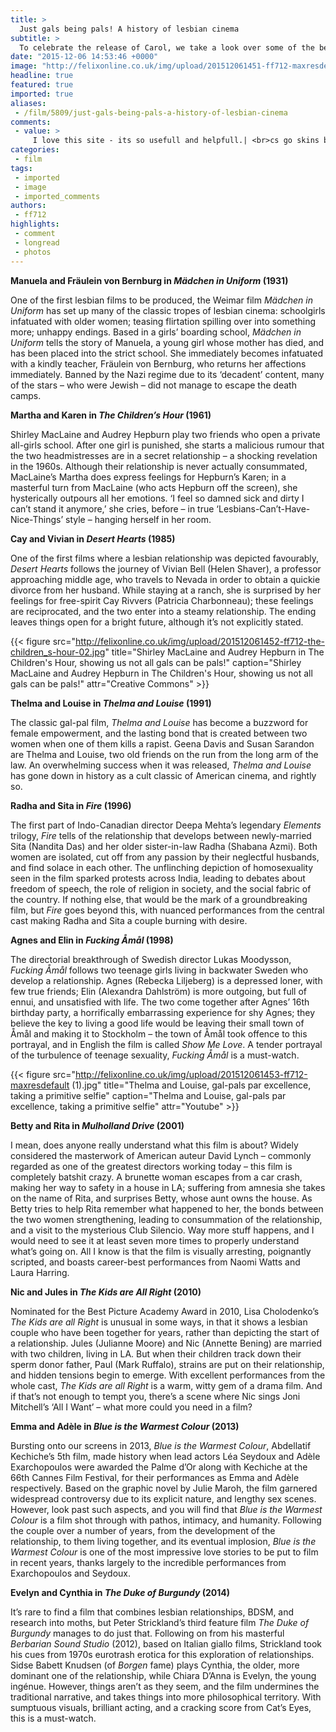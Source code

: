 ```yaml
---
title: >
  Just gals being pals! A history of lesbian cinema
subtitle: >
  To celebrate the release of Carol, we take a look over some of the best sapphic power-couples on the silver screen
date: "2015-12-06 14:53:46 +0000"
image: "http://felixonline.co.uk/img/upload/201512061451-ff712-maxresdefault.jpg"
headline: true
featured: true
imported: true
aliases:
 - /film/5809/just-gals-being-pals-a-history-of-lesbian-cinema
comments:
 - value: >
     I love this site - its so usefull and helpfull.| <br>cs go skins battle scarred http://forums.rootsmagic.com/index.php?/topic/15004-problem-with-narative-report/,Maintain the excellent work and producing in the crowd! <br>madden 17 coins http://www.lapachat.com/blogs/189/1709/fifa-17-points-the-5-best-strategies-to-find-inexpensive-cds,PGJ5gi http://www.FyLitCl7Pf7ojQdDUOLQOuaxTXbj5iNG.com
categories:
 - film
tags:
 - imported
 - image
 - imported_comments
authors:
 - ff712
highlights:
 - comment
 - longread
 - photos
---
```


**Manuela and Fräulein von Bernburg in _Mädchen in Uniform_ (1931)**

One of the first lesbian films to be produced, the Weimar film _Mädchen in Uniform_ has set up many of the classic tropes of lesbian cinema: schoolgirls infatuated with older women; teasing flirtation spilling over into something more; unhappy endings. Based in a girls’ boarding school, _Mädchen in Uniform_ tells the story of Manuela, a young girl whose mother has died, and has been placed into the strict school. She immediately becomes infatuated with a kindly teacher, Fräulein von Bernburg, who returns her affections immediately. Banned by the Nazi regime due to its ‘decadent’ content, many of the stars – who were Jewish – did not manage to escape the death camps.

**Martha and Karen in _The Children’s Hour_ (1961)**

Shirley MacLaine and Audrey Hepburn play two friends who open a private all-girls school. After one girl is punished, she starts a malicious rumour that the two headmistresses are in a secret relationship – a shocking revelation in the 1960s. Although their relationship is never actually consummated, MacLaine’s Martha does express feelings for Hepburn’s Karen; in a masterful turn from MacLaine (who acts Hepburn off the screen),  she hysterically outpours all her emotions. ‘I feel so damned sick and dirty I can’t stand it anymore,’ she cries, before – in true ‘Lesbians-Can’t-Have-Nice-Things’ style – hanging herself in her room.

**Cay and Vivian in _Desert Hearts_ (1985)**

One of the first films where a lesbian relationship was depicted favourably, _Desert Hearts_ follows the journey of Vivian Bell (Helen Shaver), a professor approaching middle age, who travels to Nevada in order to obtain a quickie divorce from her husband. While staying at a ranch, she is surprised by her feelings for free-spirit Cay Rivvers (Patricia Charbonneau); these feelings are reciprocated, and the two enter into a steamy relationship. The ending leaves things open for a bright future, although it’s not explicitly stated.

{{< figure src="http://felixonline.co.uk/img/upload/201512061452-ff712-the-children_s-hour-02.jpg" title="Shirley MacLaine and Audrey Hepburn in The Children's Hour, showing us not all gals can be pals!" caption="Shirley MacLaine and Audrey Hepburn in The Children's Hour, showing us not all gals can be pals!" attr="Creative Commons" >}}

**Thelma and Louise in _Thelma and Louise_ (1991)**

The classic gal-pal film, _Thelma and Louise_ has become a buzzword for female empowerment, and the lasting bond that is created between two women when one of them kills a rapist. Geena Davis and Susan Sarandon are Thelma and Louise, two old friends on the run from the long arm of the law. An overwhelming success when it was released, _Thelma and Louise_ has gone down in history as a cult classic of American cinema, and rightly so.

**Radha and Sita in _Fire_ (1996)**

The first part of Indo-Canadian director Deepa Mehta’s legendary _Elements_ trilogy, _Fire_ tells of the relationship that develops between newly-married Sita (Nandita Das) and her older sister-in-law Radha (Shabana Azmi). Both women are isolated, cut off from any passion by their neglectful husbands, and find solace in each other. The unflinching depiction of homosexuality seen in the film sparked protests across India, leading to debates about freedom of speech, the role of religion in society, and the social fabric of the country. If nothing else, that would be the mark of a groundbreaking film, but _Fire_ goes beyond this, with nuanced performances from the central cast making Radha and Sita a couple burning with desire.

**Agnes and Elin in _Fucking Åmål_ (1998)**

The directorial breakthrough of Swedish director Lukas Moodysson, _Fucking Åmål_ follows two teenage girls living in backwater Sweden who develop a relationship. Agnes (Rebecka Liljeberg) is a depressed loner, with few true friends; Elin (Alexandra Dahlström) is more outgoing, but full of ennui, and unsatisfied with life. The two come together after Agnes’ 16th birthday party, a horrifically embarrassing experience for shy Agnes; they believe the key to living a good life would be leaving their small town of Åmål and making it to Stockholm – the town of Åmål took offence to this portrayal, and in English the film is called _Show Me Love_. A tender portrayal of the turbulence of teenage sexuality, _Fucking Åmål_ is a must-watch.

{{< figure src="http://felixonline.co.uk/img/upload/201512061453-ff712-maxresdefault (1).jpg" title="Thelma and Louise, gal-pals par excellence, taking a primitive selfie" caption="Thelma and Louise, gal-pals par excellence, taking a primitive selfie" attr="Youtube" >}}

**Betty and Rita in _Mulholland Drive_ (2001)**

I mean, does anyone really understand what this film is about? Widely considered the masterwork of American auteur David Lynch – commonly regarded as one of the greatest directors working today – this film is completely batshit crazy. A brunette woman escapes from a car crash, making her way to safety in a house in LA; suffering from amnesia she takes on the name of Rita, and surprises Betty, whose aunt owns the house. As Betty tries to help Rita remember what happened to her, the bonds between the two women strengthening, leading to consummation of the relationship, and a visit to the mysterious Club Silencio. Way more stuff happens, and I would need to see it at least seven more times to properly understand what’s going on. All I know is that the film is visually arresting, poignantly scripted, and boasts career-best performances from Naomi Watts and Laura Harring.

**Nic and Jules in _The Kids are All Right_ (2010)**

Nominated for the Best Picture Academy Award in 2010, Lisa Cholodenko’s _The Kids are all Right_ is unusual in some ways, in that it shows a lesbian couple who have been together for years, rather than depicting the start of a relationship. Jules (Julianne Moore) and Nic (Annette Bening) are married with two children, living in LA. But when their children track down their sperm donor father, Paul (Mark Ruffalo), strains are put on their relationship, and hidden tensions begin to emerge. With excellent performances from the whole cast, _The Kids are all Right_ is a warm, witty gem of a drama film. And if that’s not enough to tempt you, there’s a scene where Nic sings Joni Mitchell’s ‘All I Want’ – what more could you need in a film?

**Emma and Adèle in _Blue is the Warmest Colour_ (2013)**

Bursting onto our screens in 2013, _Blue is the Warmest Colour_, Abdellatif Kechiche’s 5th film, made history when lead actors Léa Seydoux and Adèle Exarchopoulos were awarded the Palme d’Or along with Kechiche at the 66th Cannes Film Festival, for their performances as Emma and Adèle respectively. Based on the graphic novel by Julie Maroh, the film garnered widespread controversy due to its explicit nature, and lengthy sex scenes. However, look past such aspects, and you will find that _Blue is the Warmest Colour_ is a film shot through with pathos, intimacy, and humanity. Following the couple over a number of years, from the development of the relationship, to them living together, and its eventual implosion, _Blue is the Warmest Colour_ is one of the most impressive love stories to be put to film in recent years, thanks largely to the incredible performances from Exarchopoulos and Seydoux.

**Evelyn and Cynthia in _The Duke of Burgundy_ (2014)**

It’s rare to find a film that combines lesbian relationships, BDSM, and research into moths, but Peter Strickland’s third feature film _The Duke of Burgundy_ manages to do just that. Following on from his masterful _Berbarian Sound Studio_ (2012), based on Italian giallo films, Strickland took his cues from 1970s eurotrash erotica for this exploration of relationships. Sidse Babett Knudsen (of _Borgen_ fame) plays Cynthia, the older, more dominant one of the relationship, while Chiara D’Anna is Evelyn, the young ingénue. However, things aren’t as they seem, and the film undermines the traditional narrative, and takes things into more philosophical territory. With sumptuous visuals, brilliant acting, and a cracking score from Cat’s Eyes, this is a must-watch.
